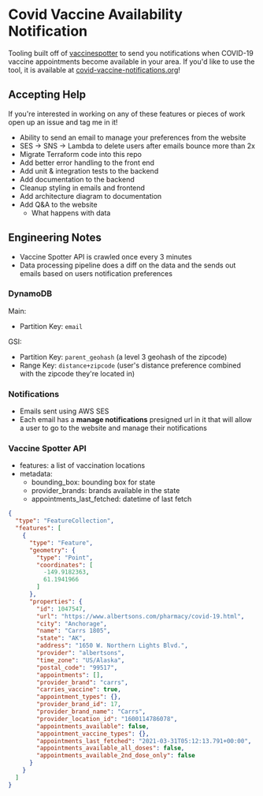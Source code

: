 # Covid Vaccine Availability Notification
Tooling built off of [vaccinespotter](https://vaccinespotter.org) to send you notifications when
COVID-19 vaccine appointments become available in your area. If you'd like to use the tool, it is available 
at [covid-vaccine-notifications.org](https://covid-vaccine-notifications.org)!

## Accepting Help 
If you're interested in working on any of these features or pieces of work open up an issue and tag me in it!
- Ability to send an email to manage your preferences from the website
- SES -> SNS -> Lambda to delete users after emails bounce more than 2x
- Migrate Terraform code into this repo 
- Add better error handling to the front end
- Add unit & integration tests to the backend 
- Add documentation to the backend
- Cleanup styling in emails and frontend
- Add architecture diagram to documentation
- Add Q&A to the website
    * What happens with data

## Engineering Notes
* Vaccine Spotter API is crawled once every 3 minutes
* Data processing pipeline does a diff on the data and the sends out emails based on users notification
preferences

### DynamoDB
Main:
* Partition Key: `email`

GSI:
* Partition Key: `parent_geohash` (a level 3 geohash of the zipcode)
* Range Key: `distance+zipcode` (user's distance preference combined with the zipcode they're located in)


### Notifications
* Emails sent using AWS SES
* Each email has a **manage notifications** presigned url in it that will allow a user to go to the website and manage 
their notifications

### Vaccine Spotter API
* features: a list of vaccination locations
* metadata: 
    - bounding_box: bounding box for state
    - provider_brands: brands available in the state
    - appointments_last_fetched: datetime of last fetch
```json
{
  "type": "FeatureCollection",
  "features": [ 
    {
      "type": "Feature",
      "geometry": {
        "type": "Point",
        "coordinates": [
          -149.9182363,
          61.1941966
        ]
      },
      "properties": {
        "id": 1047547,
        "url": "https://www.albertsons.com/pharmacy/covid-19.html",
        "city": "Anchorage",
        "name": "Carrs 1805",
        "state": "AK",
        "address": "1650 W. Northern Lights Blvd.",
        "provider": "albertsons",
        "time_zone": "US/Alaska",
        "postal_code": "99517",
        "appointments": [],
        "provider_brand": "carrs",
        "carries_vaccine": true,
        "appointment_types": {},
        "provider_brand_id": 17,
        "provider_brand_name": "Carrs",
        "provider_location_id": "1600114786078",
        "appointments_available": false,
        "appointment_vaccine_types": {},
        "appointments_last_fetched": "2021-03-31T05:12:13.791+00:00",
        "appointments_available_all_doses": false,
        "appointments_available_2nd_dose_only": false
      }
    }
  ]  
}
```